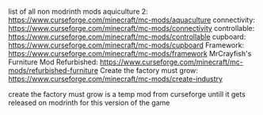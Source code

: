 list of all non modrinth mods
aquiculture 2: https://www.curseforge.com/minecraft/mc-mods/aquaculture
connectivity: https://www.curseforge.com/minecraft/mc-mods/connectivity
controllable: https://www.curseforge.com/minecraft/mc-mods/controllable
cupboard: https://www.curseforge.com/minecraft/mc-mods/cupboard
Framework: https://www.curseforge.com/minecraft/mc-mods/framework
MrCrayfish's Furniture Mod Refurbished: https://www.curseforge.com/minecraft/mc-mods/refurbished-furniture
Create the factory must grow: https://www.curseforge.com/minecraft/mc-mods/create-industry

create the factory must grow is a temp mod from curseforge untill it gets released on modrinth for this version of the game
